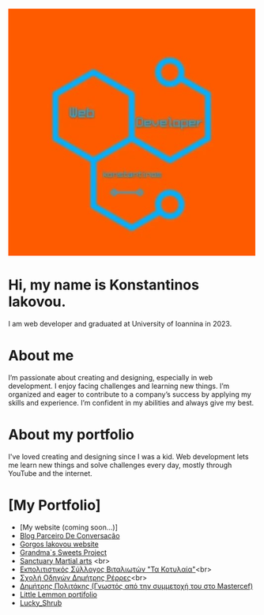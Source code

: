 ![Logo](logo.jpg)

#  Hi, my name is Konstantinos Iakovou.
I am web developer and graduated at University of Ioannina in 2023. 

#  About me
I’m passionate about creating and designing, especially in web development. I enjoy facing challenges and learning new things. I’m organized and eager to contribute to a company’s success by applying my skills and experience. I’m confident in my abilities and always give my best.

# About my portfolio
I've loved creating and designing since I was a kid. Web development lets me learn new things and solve challenges every day, mostly through YouTube and the internet.

# [My Portfolio]<br>
- [My website (coming soon...)]<br>
- [Blog Parceiro De Conversação](https://parceirodeconversacao.com.br)<br>
- [Gorgos Iakovou website](https://giorgosiakovou-12e2e2ab60ea.herokuapp.com/) <br>
- [Grandma`s Sweets Project](https://konstantinosiakovou.github.io/grandmassweets/) <br>
- [Sanctuary Martial arts](https://github.com](https://sanctuary-martial-arts-bc5c4203e029.herokuapp.com/)) <br>
- [Εκπολιτιστικός Σύλλογος Βιταλιωτών "Τα Κοτυλαία"](https://sanctuary-martial-arts-bc5c4203e029.herokuapp.com/](https://konstantinosiakovou.github.io/vitalagr/))<br>
- [Σχολή Οδηγών Δημήτρης Ρέρρες](https://konstantinosiakovou.github.io/vitalagr/](https://konstantinosiakovou.github.io/DimitrisRerresDrivingSchool/))<br>
- [Δημήτρης Πολιτάκης (Γνωστός από την συμμετοχή του στο Mastercef)](https://konstantinosiakovou.github.io/DPolitakis/)<br>
- [Little Lemmon portifolio](https://konstantinosiakovou.github.io/Little-Lemmon-portifolio/)<br>
- [Lucky_Shrub](https://konstantinosiakovou.github.io/Lucky_Shrub/)<br>
